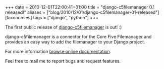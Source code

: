 +++
date = 2010-12-01T22:00:41+01:00
title = "django-c5filemanager 0.1 released!"
aliases = ["blog/2010/12/01/django-c5filemanager-01-released"]
[taxonomies]
tags = ["django", "python"]
+++

The first public release of [django-c5filemanager](/projects/django-c5filemanager/)
is out! :)

django-c5filemanager is a connector for the Core Five Filemanager and provides
an easy way to add the filemanager to your Django project.

For more information [browse online documentation][docs].

Feel free to mail me to report bugs and request features.

[docs]: http://docs.mornie.org/django-c5filemanager/
